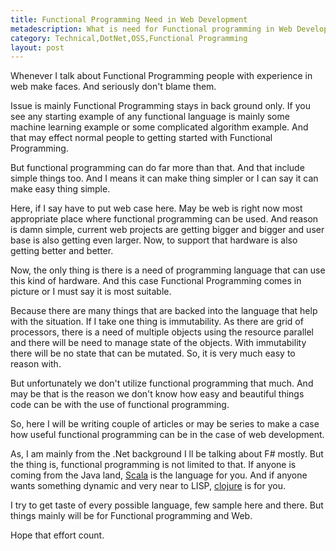 ```yaml
---
title: Functional Programming Need in Web Development
metadescription: What is need for Functional programming in Web Development. What are the options available, and where .Net people stands with F#
category: Technical,DotNet,OSS,Functional Programming
layout: post
---
```


Whenever I talk about Functional Programming people with experience in web make faces. And seriously don't blame them. 

Issue is mainly Functional Programming stays in back ground only. If you see any starting example of any functional language is mainly some machine learning example or some complicated algorithm example. And that may effect normal people to getting started with Functional Programming. 

But functional programming can do far more than that. And that include simple things too. And I means it can make thing simpler or I can say it can make easy thing simple. 

Here, if I say have to put web case here. May be web is right now most appropriate place where functional programming can be used. And reason is damn simple, current web projects are getting bigger and bigger and user base is also getting even larger. Now, to support that hardware is also getting better and better. 
<!--excerpt-->
Now, the only thing is there is a need of programming language that can use this kind of hardware. And this case Functional Programming comes in picture or I must say it is most suitable.

Because there are many things that are backed into the language that help with the situation. If I take one thing is immutability. As there are grid of processors, there is a need of multiple objects using the resource parallel and there will be need to manage state of the objects. With immutability there will be no state that can be mutated. So, it is very much easy to reason with.

But unfortunately we don't utilize functional programming that much. And may be that is the reason we don't know how easy and beautiful things code can be with the use of functional programming. 

So, here I will be writing couple of articles or may be series to make a case how useful functional programming can be in the case of web development. 

As, I am mainly from the .Net background I ll be talking about F# mostly. But the thing is, functional programming is not limited to that. If anyone is coming from the Java land, [Scala](http://www.playframework.com/) is the language for you. And if anyone wants something dynamic and very near to LISP, [clojure](http://clojure.org/) is for you. 

I try to get taste of every possible language, few sample here and there. But things mainly will be for Functional programming and Web.

Hope that effort count.